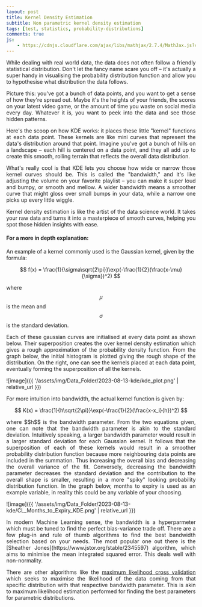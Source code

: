 ```yaml
---
layout: post
title: Kernel Density Estimation
subtitle: Non parametric kernel density estimation
tags: [test, statistics, probability-distributions]
comments: true
js:
    - https://cdnjs.cloudflare.com/ajax/libs/mathjax/2.7.4/MathJax.js?config=TeX-MML-AM_CHTML
---
```

<div style="text-align: justify">
While dealing with real world data, the data does not often follow a friendly statistical distribution. 
Don't let the fancy name scare you off – it's actually a super handy in visualising the probability distribution function 
and allow you to hypothesise what distribution the data follows.

Picture this: you've got a bunch of data points, and you want to get a sense of how they're spread out. 
Maybe it's the heights of your friends, the scores on your latest video game, or the amount of time you waste on social 
media every day. Whatever it is, you want to peek into the data and see those hidden patterns.

Here's the scoop on how KDE works: it places these little "kernel" functions at each data point. These kernels are like 
mini curves that represent the data's distribution around that point. Imagine you've got a bunch of hills on a landscape
– each hill is centered on a data point, and they all add up to create this smooth, rolling terrain that reflects the 
overall data distribution. 

What's really cool is that KDE lets you choose how wide or narrow those kernel curves should be. This is called the 
"bandwidth," and it's like adjusting the volume on your favorite playlist – you can make it super loud and bumpy, or 
smooth and mellow. A wider bandwidth means a smoother curve that might gloss over small bumps in your data, while a 
narrow one picks up every little wiggle.

Kernel density estimation is like the artist of the data science world. It takes your raw data and turns it into a 
masterpiece of smooth curves, helping you spot those hidden insights with ease. 
</div>

#### For a more in depth explanation:

An example of a kernel commonly used is the Gaussian kernel, given by the formula:

$$
f(x) = \frac{1}{\sigma\sqrt{2\pi}}\exp(-\frac{1}{2}(\frac{x-\mu}{\sigma})^2)
$$

where $$\mu$$ is the mean and $$\sigma$$ is the standard deviation.

<div style="text-align: justify">
Each of these gaussian curves are initialised at every data point as shown below. Their superposition creates the over 
kernel density estimation which gives a rough approximation of the probability density function. From the graph below,
the initial histogram is plotted giving the rough shape of the distribution. On the right, one can see the kernels placed at
each data point, eventually forming the superposition of all the kernels.
</div>

![image]({{ '/assets/img/Data_Folder/2023-08-13-kde/kde_plot.png' | relative_url }})

For more intuition into bandwidth, the actual kernel function is given by: 

$$
K(x) = \frac{1}{h\sqrt{2\pi}}\exp(-\frac{1}{2}(\frac{x-x_i}{h})^2)
$$

<div style="text-align: justify">
where $$h$$ is the bandwidth parameter. From the two equations given, one can note that the bandwidth parameter is 
akin to the standard deviation. Intuitively speaking, a larger bandwidth parameter would result in a larger standard 
deviation for each Gaussian kernel. It follows that the superposition of each of these kernels would result in a 
smoother probability distribution function because more neighbouring data points are included in the summation. 
Thus increasing the overall bias and decreasing the overall variance of the fit. Conversely, decreasing the bandwidth 
parameter decreases the standard deviation and the contribution to the overall shape is smaller, resulting in a more 
"spiky" looking probability distribution function. In the graph below, months to expiry is used as an example variable, in reality
this could be any variable of your choosing.
</div>

![image]({{ '/assets/img/Data_Folder/2023-08-13-kde/CL_Months_to_Expiry_KDE.png' | relative_url }})

<div style="text-align: justify">
In modern Machine Learning sense, the bandwidth is a hyperparmeter which must be tuned to find the perfect bias-variance
trade off. There are a few plug-in and rule of thumb algorithms to find the best bandwidth selection based on your needs.
The most popular one out there is the [Sheather Jones](https://www.jstor.org/stable/2345597) algorithm, which aims to 
minimise the mean integrated squared error. This deals well with non-normality. 

There are other algorithms like the [maximum likelihood cross validation](https://www.sciencedirect.com/science/article/abs/pii/0010480985900060)
which seeks to maximise the likelihood of the data coming from that specific distribution with that respective bandwidth parameter. This is akin to maximum 
likelihood estimation performed for finding the best parameters for parametric distributions. 
</div>

